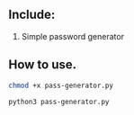 ## Include:

1. Simple password generator

## How to use.

```bash
chmod +x pass-generator.py
```

```bash
python3 pass-generator.py
```
